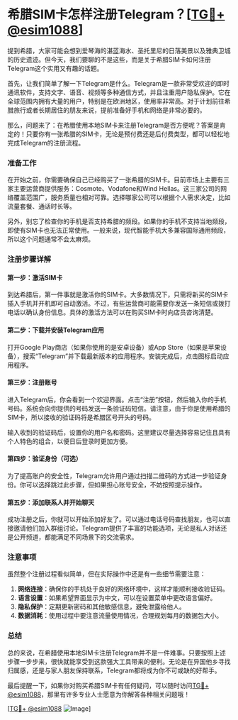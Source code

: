 # 希腊SIM卡怎样注册Telegram？[[TG💪+ @esim1088](https://t.me/s/esim1088)]

提到希腊，大家可能会想到爱琴海的湛蓝海水、圣托里尼的日落美景以及雅典卫城的历史遗迹。但今天，我们要聊的不是这些，而是关于希腊SIM卡如何注册Telegram这个实用又有趣的话题。

首先，让我们简单了解一下Telegram是什么。Telegram是一款非常受欢迎的即时通讯软件，支持文字、语音、视频等多种通信方式，并且注重用户隐私保护。它在全球范围内拥有大量的用户，特别是在欧洲地区，使用率非常高。对于计划前往希腊旅行或者长期居住的朋友来说，提前准备好手机和网络是非常必要的。

那么，问题来了：在希腊使用本地SIM卡来注册Telegram是否方便呢？答案是肯定的！只要你有一张希腊的SIM卡，无论是预付费还是后付费类型，都可以轻松地完成Telegram的注册流程。

### 准备工作

在开始之前，你需要确保自己已经购买了一张希腊的SIM卡。目前市场上主要有三家主要运营商提供服务：Cosmote、Vodafone和Wind Hellas。这三家公司的网络覆盖范围广，服务质量也相对可靠。选择哪家公司可以根据个人需求决定，比如流量套餐、通话时长等。

另外，别忘了检查你的手机是否支持希腊的频段。如果你的手机不支持当地频段，即使有SIM卡也无法正常使用。一般来说，现代智能手机大多兼容国际通用频段，所以这个问题通常不会太麻烦。

### 注册步骤详解

#### 第一步：激活SIM卡

到达希腊后，第一件事就是激活你的SIM卡。大多数情况下，只需将新买的SIM卡插入手机并开机即可自动激活。不过，有些运营商可能需要你发送一条短信或拨打电话以确认身份信息。具体的激活方法可以在购买SIM卡时向店员咨询清楚。

#### 第二步：下载并安装Telegram应用

打开Google Play商店（如果你使用的是安卓设备）或App Store（如果是苹果设备），搜索“Telegram”并下载最新版本的应用程序。安装完成后，点击图标启动应用程序。

#### 第三步：注册账号

进入Telegram后，你会看到一个欢迎界面。点击“注册”按钮，然后输入你的手机号码。系统会向你提供的号码发送一条验证码短信。请注意，由于你是使用希腊的SIM卡，所以接收的验证码将是希腊区号开头的号码。

输入收到的验证码后，设置你的用户名和密码。这里建议尽量选择容易记住且具有个人特色的组合，以便日后登录时更加方便。

#### 第四步：验证身份（可选）

为了提高账户的安全性，Telegram允许用户通过扫描二维码的方式进一步验证身份。你可以选择跳过此步骤，但如果担心账号安全，不妨按照提示操作。

#### 第五步：添加联系人并开始聊天

成功注册之后，你就可以开始添加好友了。可以通过电话号码查找朋友，也可以直接邀请他们加入群组讨论。Telegram提供了丰富的功能选项，无论是私人对话还是公开频道，都能满足不同场景下的交流需求。

### 注意事项

虽然整个注册过程看似简单，但在实际操作中还是有一些细节需要注意：

1. **网络连接**：确保你的手机处于良好的网络环境中，这样才能顺利接收验证码。
2. **语言设置**：如果希望界面显示为中文，可以在设置菜单中更改语言偏好。
3. **隐私保护**：定期更新密码和其他敏感信息，避免泄露给他人。
4. **数据消耗**：使用过程中要注意流量使用情况，合理规划每月的数据包大小。

### 总结

总的来说，在希腊使用本地SIM卡注册Telegram并不是一件难事。只要按照上述步骤一步步来，很快就能享受到这款强大工具带来的便利。无论是在异国他乡寻找归属感，还是与家人朋友保持联系，Telegram都将成为你不可或缺的好帮手。

最后提醒一下，如果你对购买希腊SIM卡有任何疑问，可以随时访问[TG💪+ @esim1088](https://t.me/s/esim1088)，那里有许多专业人士愿意为你解答各种相关问题哦！

[[TG💪+ @esim1088](https://t.me/s/esim1088) ![Image](https://i.postimg.cc/4NQfJmqS/Snipaste-2025-05-13-00-14-12.png)]